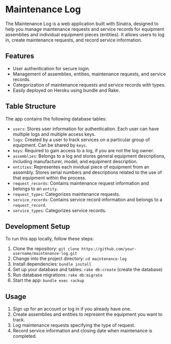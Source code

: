 # Maintenance Log

The Maintenance Log is a web application built with Sinatra, designed to help you manage maintenance requests and service records for equipment assemblies and individual equipment pieces (entities). It allows users to log in, create maintenance requests, and record service information.

## Features

- User authentication for secure login.
- Management of assemblies, entities, maintenance requests, and service records.
- Categorization of maintenance requests and service records with types.
- Easily deployed on Heroku using bundle and Rake.

## Table Structure

The app contains the following database tables:

- `users`: Stores user information for authentication. Each user can have multiple logs and multiple access keys.
- `logs`: Created by a user to track services on a particular group of equipment. Can be shared by `keys`.
- `keys`: Required to gain access to a log, if you are not the log owner.
- `assemblies`: Belongs to a log and stores general equipment descriptions, including manufacturer, model, and equipment description.
- `entities`: Representes each invidual piece of equipment from an assembly. Stores serial numbers and descriptions related to the use of that equipment within the process.
- `request_records`: Contains maintenance request information and belongs to an `entity`.
- `request_types`: Categorizes maintenance requests.
- `service_records`: Contains service record information and belongs to a `request_record`.
- `service_types`: Categorizes service records.

## Development Setup

To run this app locally, follow these steps:

1. Clone the repository: `git clone https://github.com/your-username/maintenance-log.git`
2. Change into the project directory: `cd maintenance-log`
3. Install dependencies: `bundle install`
4. Set up your database and tables: `rake db:create` (create the database)
5. Run database migrations: `rake db:migrate`
6. Start the app: `bundle exec rackup`

## Usage

1. Sign up for an account or log in if you already have one.
2. Create assemblies and entities to represent the equipment you want to track.
3. Log maintenance requests specifying the type of request.
4. Record service information and closing date when maintenance is completed.

